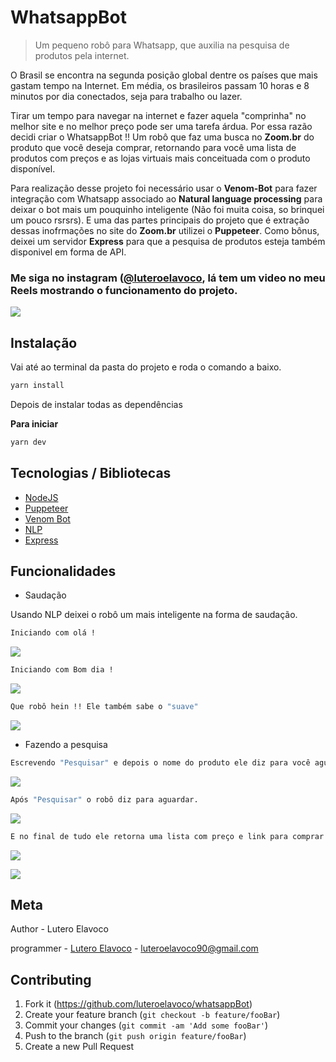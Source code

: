# WhatsappBot
>Um pequeno robô para Whatsapp, que auxilia na pesquisa de produtos pela internet. 

O Brasil se encontra na segunda posição global dentre os países que mais gastam tempo na Internet. Em média, os brasileiros passam 10 horas e 8 minutos por dia conectados, seja para trabalho ou lazer.

Tirar um tempo para navegar na internet e fazer aquela "comprinha" no melhor site e no melhor preço pode ser uma tarefa árdua. Por essa razão decidi criar o WhatsappBot !! Um robô que faz uma busca no **Zoom.br** do produto que você deseja comprar, retornando para você uma lista de produtos com preços e as lojas virtuais mais conceituada com o produto disponível.

Para realização desse projeto foi necessário usar o **Venom-Bot** para fazer integração com Whatsapp associado ao **Natural language processing** para deixar o bot mais um pouquinho inteligente (Não foi muita coisa, so brinquei um pouco rsrsrs). E uma das partes principais do projeto que é extração dessas inofrmações no site do **Zoom.br** utilizei o **Puppeteer**. Como bônus, deixei um servidor **Express** para que a pesquisa de produtos esteja também disponivel em forma de API.

### Me siga no instagram ([@luteroelavoco](https://instagram.com/luteroelavoco), lá tem um video no meu Reels mostrando o funcionamento do projeto.

![](public/whatsappBot.png)	


## Instalação 	

Vai até ao terminal da pasta do projeto e roda o comando a baixo.

```sh	
yarn install	
```	

Depois de instalar todas as dependências

**Para iniciar**	

```sh	
yarn dev 	
```	

## Tecnologias / Bibliotecas 
- [NodeJS](https://nodejs.org/en/)
- [Puppeteer](https://github.com/puppeteer/puppeteer)
- [Venom Bot](https://www.npmjs.com/package/venom-bot)
- [NLP](https://github.com/axa-group/nlp.js)
- [Express](https://expressjs.com/pt-br/)

## Funcionalidades

* Saudação 

Usando NLP deixei o robô um mais inteligente na forma de saudação.

```sh	
Iniciando com olá !
```	

![](public/1-ola.PNG)	

```sh	
Iniciando com Bom dia !
```	

![](public/2-bomdia.PNG)	

```sh	
Que robô hein !! Ele também sabe o "suave"
```	

![](public/3-suave.PNG)	

* Fazendo a pesquisa 

```sh	
Escrevendo "Pesquisar" e depois o nome do produto ele diz para você aguardar
```	
![](public/4-pesquisar.PNG)	

```sh	
Após "Pesquisar" o robô diz para aguardar.
```	
![](public/4-pesquisar.PNG)	

```sh	
E no final de tudo ele retorna uma lista com preço e link para comprar esses produtos
```	
![](public/5-mostrar1.PNG)	


![](public/6-mostrar2.PNG)

## Meta	

Author - Lutero Elavoco

programmer -  [Lutero Elavoco](https://www.linkedin.com/in/l%C3%BAtero-elavoco-5951b619b/) - luteroelavoco90@gmail.com	


## Contributing 	

1. Fork it (https://github.com/luteroelavoco/whatsappBot)	
2. Create your feature branch (`git checkout -b feature/fooBar`)	
3. Commit your changes (`git commit -am 'Add some fooBar'`)	
4. Push to the branch (`git push origin feature/fooBar`)	
5. Create a new Pull Request